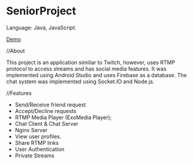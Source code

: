 # SeniorProject

Language: Java, JavaScript.

[Demo](https://www.youtube.com/watch?v=C4_3Zgcq5vk)

//About

This project is an application similiar to Twitch, however, uses RTMP protocol to access streams and has social media features. It was implemented using Android Studio and uses Firebase as a database. The chat system was implemented using Socket.IO and Node.js.


//Features
+ Send/Receive friend request
+ Accept/Decline requests 
+ RTMP Media Player (ExoMedia Player);
+ Chat Client & Chat Server
+ Nginx Server
+ View user profiles.
+ Share RTMP links
+ User Authentication
+ Private Streams
